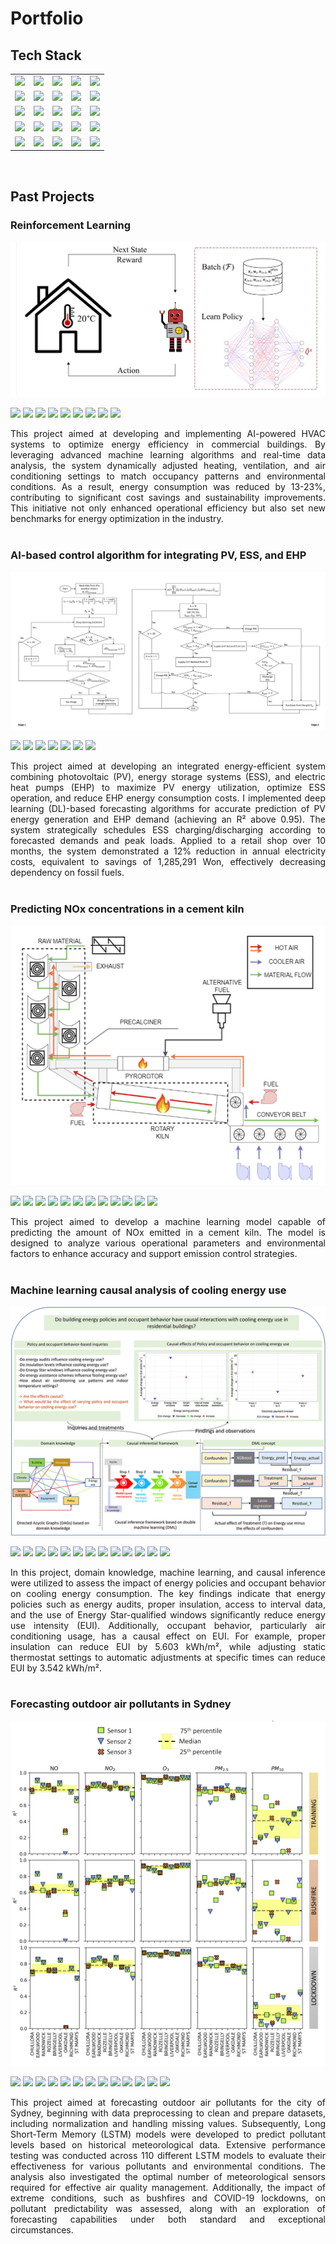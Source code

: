 # Portfolio

## Tech Stack

<table>
  <tr>
    <td><img src="https://img.shields.io/badge/Python-3776AB?logo=python&logoColor=white"></td>
    <td ><img src="https://img.shields.io/badge/R-276DC3?logo=r&logoColor=white"/></td>
    <td><img src="https://img.shields.io/badge/Java-007396?logo=java&logoColor=white"></td>
    <td><img src="https://img.shields.io/badge/JavaScript-F7DF1E?logo=javascript&logoColor=black"/></td>
    <td><img src="https://img.shields.io/badge/SQL-4479A1?logo=postgresql&logoColor=white"/></td>
  </tr>
  <tr>
    <td><img src="https://img.shields.io/badge/pandas-150458?logo=pandas&logoColor=white"/></td>
    <td><img src="https://img.shields.io/badge/NumPy-013243?logo=numpy&logoColor=white"/></td>
    <td><img src="https://img.shields.io/badge/Matplotlib-11557C?logo=plotly&logoColor=white"/></td>
    <td><img src="https://img.shields.io/badge/Plotly-3F4F75?logo=plotly&logoColor=white"/></td>
    <td><img src="https://img.shields.io/badge/Seaborn-3776AB?logo=python&logoColor=white"/></td>
  </tr>
  <tr>
    <td><img src="https://img.shields.io/badge/dplyr-276DC3?logo=r&logoColor=white"/></td>
    <td><img src="https://img.shields.io/badge/ggplot2-276DC3?logo=r&logoColor=white"/></td>
    <td><img src="https://img.shields.io/badge/SciPy-8CAAE6?logo=scipy&logoColor=white"/></td>
    <td><img src="https://img.shields.io/badge/TensorFlow-FF6F00?logo=tensorflow&logoColor=white"/></td>
    <td><img src="https://img.shields.io/badge/PyTorch-EE4C2C?logo=pytorch&logoColor=white"/></td>
  </tr>
  <tr>
    <td><img src="https://img.shields.io/badge/scikit--learn-F7931E?logo=scikit-learn&logoColor=white"/></td>
    <td><img src="https://img.shields.io/badge/Flask-000000?logo=flask&logoColor=white"/></td>
    <td><img src="https://img.shields.io/badge/React-20232A?logo=react&logoColor=61DAFB"/></td>
    <td><img src="https://img.shields.io/badge/Spring_Boot-6DB33F?logo=springboot&logoColor=white"/></td>
    <td><img src="https://img.shields.io/badge/Git-F05032?logo=git&logoColor=white"/></td>
    
  </tr>
  <tr>
    <td><img src="https://img.shields.io/badge/Docker-2496ED?logo=docker&logoColor=white"/></td>
    <td><img src="https://img.shields.io/badge/Airflow-017CEE?logo=apacheairflow&logoColor=white"/></td>
    <td><img src="https://img.shields.io/badge/MLOps-323232?logo=mlflow&logoColor=white"/></td>
    <td><img src="https://img.shields.io/badge/Google_Cloud-4285F4?logo=googlecloud&logoColor=white"/></td>
    <td><img src="https://img.shields.io/badge/Azure-0078D4?logo=microsoftazure&logoColor=white"/></td>
  </tr>
</table><br>

## Past Projects
### Reinforcement Learning
<center><img src="images/RL.png"/></center>
<p><img src="https://img.shields.io/badge/Python-3776AB?logo=python&logoColor=white"> <img src="https://img.shields.io/badge/PyTorch-EE4C2C?logo=pytorch&logoColor=white"/> <img src="https://img.shields.io/badge/scikit--learn-F7931E?logo=scikit-learn&logoColor=white"/> <img src="https://img.shields.io/badge/SQL-4479A1?logo=postgresql&logoColor=white"/> <img src="https://img.shields.io/badge/pandas-150458?logo=pandas&logoColor=white"/> <img src="https://img.shields.io/badge/NumPy-013243?logo=numpy&logoColor=white"/> <img src="https://img.shields.io/badge/Git-F05032?logo=git&logoColor=white"/> <img src="https://img.shields.io/badge/Airflow-017CEE?logo=apacheairflow&logoColor=white"/> <img src="https://img.shields.io/badge/Azure-0078D4?logo=microsoftazure&logoColor=white"/></p>
<div style="text-align: justify">This project aimed at developing and implementing AI-powered HVAC systems to optimize energy efficiency in commercial buildings. By leveraging advanced machine learning algorithms and real-time data analysis, the system dynamically adjusted heating, ventilation, and air conditioning settings to match occupancy patterns and environmental conditions. As a result, energy consumption was reduced by 13-23%, contributing to significant cost savings and sustainability improvements. This initiative not only enhanced operational efficiency but also set new benchmarks for energy optimization in the industry.</div><br>

### AI-based control algorithm for integrating PV, ESS, and EHP
<center><img src="images/PV-ESS.png"/></center>
<p><img src="https://img.shields.io/badge/Python-3776AB?logo=python&logoColor=white"> <img src="https://img.shields.io/badge/SQL-4479A1?logo=postgresql&logoColor=white"/> <img src="https://img.shields.io/badge/pandas-150458?logo=pandas&logoColor=white"/> <img src="https://img.shields.io/badge/NumPy-013243?logo=numpy&logoColor=white"/> <img src="https://img.shields.io/badge/TensorFlow-FF6F00?logo=tensorflow&logoColor=white"/> <img src="https://img.shields.io/badge/SciPy-8CAAE6?logo=scipy&logoColor=white"/> <img src="https://img.shields.io/badge/scikit--learn-F7931E?logo=scikit-learn&logoColor=white"/></p>
<div style="text-align: justify">This project aimed at developing an integrated energy-efficient system combining photovoltaic (PV), energy storage systems (ESS), and electric heat pumps (EHP) to maximize PV energy utilization, optimize ESS operation, and reduce EHP energy consumption costs. I implemented deep learning (DL)-based forecasting algorithms for accurate prediction of PV energy generation and EHP demand (achieving an R² above 0.95). The system strategically schedules ESS charging/discharging according to forecasted demands and peak loads. Applied to a retail shop over 10 months, the system demonstrated a 12% reduction in annual electricity costs, equivalent to savings of 1,285,291 Won, effectively decreasing dependency on fossil fuels.</div><br>

### Predicting NOx concentrations in a cement kiln
<center><img src="images/Kiln.png"/></center>
<p><img src="https://img.shields.io/badge/Python-3776AB?logo=python&logoColor=white"> <img src="https://img.shields.io/badge/TensorFlow-FF6F00?logo=tensorflow&logoColor=white"/> <img src="https://img.shields.io/badge/scikit--learn-F7931E?logo=scikit-learn&logoColor=white"/> <img src="https://img.shields.io/badge/pandas-150458?logo=pandas&logoColor=white"/> <img src="https://img.shields.io/badge/NumPy-013243?logo=numpy&logoColor=white"/> <img src="https://img.shields.io/badge/SQL-4479A1?logo=postgresql&logoColor=white"/> <img src="https://img.shields.io/badge/Flask-000000?logo=flask&logoColor=white"/> <img src="https://img.shields.io/badge/JavaScript-F7DF1E?logo=javascript&logoColor=black"/> <img src="https://img.shields.io/badge/React-20232A?logo=react&logoColor=61DAFB"/> <img src="https://img.shields.io/badge/Docker-2496ED?logo=docker&logoColor=white"/> <img src="https://img.shields.io/badge/Azure-0078D4?logo=microsoftazure&logoColor=white"/> <img src="https://img.shields.io/badge/Git-F05032?logo=git&logoColor=white"/></p>

<div style="text-align: justify">This project aimed to develop a machine learning model capable of predicting the amount of NOx emitted in a cement kiln. The model is designed to analyze various operational parameters and environmental factors to enhance accuracy and support emission control strategies.</div><br>

### Machine learning causal analysis of cooling energy use
<center><img src="images/causal inference.jpg"/></center>
<p><img src="https://img.shields.io/badge/Python-3776AB?logo=python&logoColor=white"> <img src="https://img.shields.io/badge/R-276DC3?logo=r&logoColor=white"/> <img src="https://img.shields.io/badge/pandas-150458?logo=pandas&logoColor=white"/> <img src="https://img.shields.io/badge/NumPy-013243?logo=numpy&logoColor=white"/> <img src="https://img.shields.io/badge/dplyr-276DC3?logo=r&logoColor=white"/> <img src="https://img.shields.io/badge/ggplot2-276DC3?logo=r&logoColor=white"/> <img src="https://img.shields.io/badge/Matplotlib-11557C?logo=plotly&logoColor=white"/> <img src="https://img.shields.io/badge/Plotly-3F4F75?logo=plotly&logoColor=white"/> <img src="https://img.shields.io/badge/Seaborn-3776AB?logo=python&logoColor=white"/> <img src="https://img.shields.io/badge/SciPy-8CAAE6?logo=scipy&logoColor=white"/> <img src="https://img.shields.io/badge/scikit--learn-F7931E?logo=scikit-learn&logoColor=white"/> <img src="https://img.shields.io/badge/TensorFlow-FF6F00?logo=tensorflow&logoColor=white"/> <img src="https://img.shields.io/badge/SQL-4479A1?logo=postgresql&logoColor=white"/></p>
<div style="text-align: justify">In this project, domain knowledge, machine learning, and causal inference were utilized to assess the impact of energy policies and occupant behavior on cooling energy consumption. The key findings indicate that energy policies such as energy audits, proper insulation, access to interval data, and the use of Energy Star-qualified windows significantly reduce energy use intensity (EUI). Additionally, occupant behavior, particularly air conditioning usage, has a causal effect on EUI. For example, proper insulation can reduce EUI by 5.603 kWh/m², while adjusting static thermostat settings to automatic adjustments at specific times can reduce EUI by 3.542 kWh/m².</div><br>

### Forecasting outdoor air pollutants in Sydney
<center><img src="images/Sydney-pollutants.png"/></center>
<p><img src="https://img.shields.io/badge/Python-3776AB?logo=python&logoColor=white"> <img src="https://img.shields.io/badge/R-276DC3?logo=r&logoColor=white"/> <img src="https://img.shields.io/badge/pandas-150458?logo=pandas&logoColor=white"/> <img src="https://img.shields.io/badge/NumPy-013243?logo=numpy&logoColor=white"/> <img src="https://img.shields.io/badge/dplyr-276DC3?logo=r&logoColor=white"/> <img src="https://img.shields.io/badge/ggplot2-276DC3?logo=r&logoColor=white"/> <img src="https://img.shields.io/badge/Matplotlib-11557C?logo=plotly&logoColor=white"/> <img src="https://img.shields.io/badge/Plotly-3F4F75?logo=plotly&logoColor=white"/> <img src="https://img.shields.io/badge/Seaborn-3776AB?logo=python&logoColor=white"/> <img src="https://img.shields.io/badge/SciPy-8CAAE6?logo=scipy&logoColor=white"/> <img src="https://img.shields.io/badge/scikit--learn-F7931E?logo=scikit-learn&logoColor=white"/> <img src="https://img.shields.io/badge/TensorFlow-FF6F00?logo=tensorflow&logoColor=white"/> <img src="https://img.shields.io/badge/SQL-4479A1?logo=postgresql&logoColor=white"/></p>
<div style="text-align: justify">This project aimed at forecasting outdoor air pollutants for the city of Sydney, beginning with data preprocessing to clean and prepare datasets, including normalization and handling missing values. Subsequently, Long Short-Term Memory (LSTM) models were developed to predict pollutant levels based on historical meteorological data. Extensive performance testing was conducted across 110 different LSTM models to evaluate their effectiveness for various pollutants and environmental conditions. The analysis also investigated the optimal number of meteorological sensors required for effective air quality management. Additionally, the impact of extreme conditions, such as bushfires and COVID-19 lockdowns, on pollutant predictability was assessed, along with an exploration of forecasting capabilities under both standard and exceptional circumstances.</div><br>



